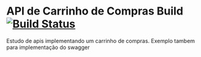 # API de Carrinho de Compras Build [![Build Status](https://travis-ci.org/PedroJeunon/carrinho-compras-api.svg?branch=master)](https://travis-ci.org/PedroJeunon/carrinho-compras-api)
Estudo de apis implementando um carrinho de compras. Exemplo tambem para implementação do swagger


